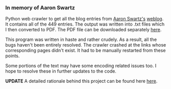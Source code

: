 ### In memory of Aaron Swartz ###

Python web crawler to get all the blog entries from [Aaron Swartz's](http://en.wikipedia.org/wiki/Aaron_Swartz) [weblog](http://www.aaronsw.com/weblog/). It contains all of the 449 entries.  The output was written into .txt files which I then converted to PDF. The PDF file can be downloaded separately [here](https://github.com/rohitsm/aaronsw_RawThought/tree/master/PDF). 

This program was written in haste and rather crudely. As a result, all the bugs haven't been entirely resolved. The crawler crashed at the links whose corresponding pages didn't exist. It had to be manually restarted from these points. 

Some portions of the text may have some encoding related issues too. I hope to resolve these in further updates to the code. 

**UPDATE** 
A detailed rationale behind this project can be found here [here](http://blog.rohitsm.com/2013/01/remembering-aaron-swartz-raw-thought.html). 